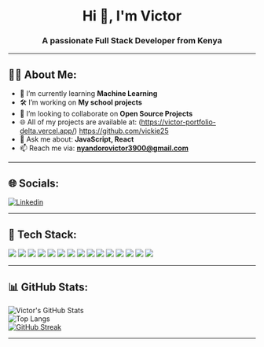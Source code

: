 
<h1 align="center">Hi 👋, I'm Victor</h1>
<h3 align="center">A passionate Full Stack Developer from Kenya</h3>

---

## 🧑‍💻 About Me:

- 🌱 I’m currently learning **Machine Learning**
- 🛠 I’m working on **My school projects**
- 🤝 I’m looking to collaborate on **Open Source Projects**
- 🌐 All of my projects are available at: (https://victor-portfolio-delta.vercel.app/)  https://github.com/vickie25
- 🧠 Ask me about: **JavaScript, React**
- 📫 Reach me via: **nyandorovictor3900@gmail.com**

---

## 🌐 Socials:

[![Linkedin](https://img.shields.io/badge/Twitter-1DA1F2?style=for-the-badge&logo=twitter&logoColor=white)](https://twitter.com/yourusername)

---

## 🧰 Tech Stack:

<p>
  <img src="https://img.shields.io/badge/css3-%231572B6.svg?style=for-the-badge&logo=css3&logoColor=white"/>
  <img src="https://img.shields.io/badge/html5-%23E34F26.svg?style=for-the-badge&logo=html5&logoColor=white"/>
  <img src="https://img.shields.io/badge/java-%23ED8B00.svg?style=for-the-badge&logo=java&logoColor=white"/>
  <img src="https://img.shields.io/badge/javascript-%23F7DF1E.svg?style=for-the-badge&logo=javascript&logoColor=black"/>
  <img src="https://img.shields.io/badge/python-%233776AB.svg?style=for-the-badge&logo=python&logoColor=white"/>
  <img src="https://img.shields.io/badge/typescript-%23007ACC.svg?style=for-the-badge&logo=typescript&logoColor=white"/>
  <img src="https://img.shields.io/badge/netlify-%2300C7B7.svg?style=for-the-badge&logo=netlify&logoColor=white"/>
  <img src="https://img.shields.io/badge/chart.js-FF6384?style=for-the-badge&logo=chartdotjs&logoColor=white"/>
  <img src="https://img.shields.io/badge/bootstrap-%23563D7C.svg?style=for-the-badge&logo=bootstrap&logoColor=white"/>
  <img src="https://img.shields.io/badge/electron-%2320232a.svg?style=for-the-badge&logo=electron&logoColor=white"/>
  <img src="https://img.shields.io/badge/react-%2320232a.svg?style=for-the-badge&logo=react&logoColor=%2361DAFB"/>
  <img src="https://img.shields.io/badge/node.js-339933?style=for-the-badge&logo=nodedotjs&logoColor=white"/>
  <img src="https://img.shields.io/badge/jquery-%230769AD.svg?style=for-the-badge&logo=jquery&logoColor=white"/>
  <img src="https://img.shields.io/badge/figma-%23F24E1E.svg?style=for-the-badge&logo=figma&logoColor=white"/>
  <img src="https://img.shields.io/badge/adobeXD-%23FF61F6.svg?style=for-the-badge&logo=adobexd&logoColor=white"/>
</p>

---

## 📊 GitHub Stats:

![Victor's GitHub Stats](https://github-readme-stats.vercel.app/api?username=vickie25&show_icons=true&theme=tokyonight&border_radius=10)
<br/>
![Top Langs](https://github-readme-stats.vercel.app/api/top-langs/?username=vickie25&layout=compact&theme=tokyonight)
<br/>
[![GitHub Streak](https://streak-stats.demolab.com?user=vickie25&theme=tokyonight)](https://git.io/streak-stats)

---


